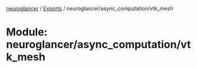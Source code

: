 [neuroglancer](../README.md) / [Exports](../modules.md) / neuroglancer/async\_computation/vtk\_mesh

# Module: neuroglancer/async\_computation/vtk\_mesh
